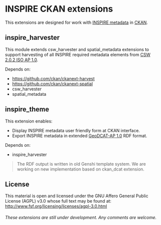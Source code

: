 # INSPIRE CKAN extensions
This extensions are designed for work with [INSPIRE metadata](http://inspire.ec.europa.eu/index.cfm/pageid/101) in [CKAN](http://ckan.org/).

## inspire_harvester
This module extends csw_harvester and spatial_metadata extensions to support harvesting of all INSPIRE required metadata elements from [CSW 2.0.2 ISO AP 1.0](http://www.opengeospatial.org/standards/cat).

Depends on:
-  https://github.com/ckan/ckanext-harvest
-  https://github.com/ckan/ckanext-spatial
 - csw_harvester
 - spatial_metadata

## inspire_theme
This extension enables:
- Display INSPIRE metadata user friendly form at CKAN interface.
- Export INSPIRE metadata in extended [GeoDCAT-AP 1.0](https://joinup.ec.europa.eu/node/139283/) RDF format.

Depends on:
- inspire_harvester

> The RDF output is written in old Genshi template system. We are working on new implementation based on ckan_dcat extension.

## License
This material is open and licensed under the GNU Affero General Public License (AGPL) v3.0 whose full text may be found at:
http://www.fsf.org/licensing/licenses/agpl-3.0.html

###### These extensions are still under development. Any comments are welcome.




